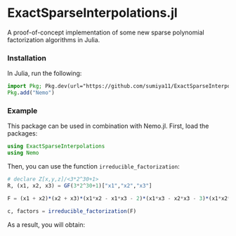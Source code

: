 # ExactSparseInterpolations.jl

A proof-of-concept implementation of some new sparse polynomial factorization algorithms in Julia. 

### Installation

In Julia, run the following:

```julia
import Pkg; Pkg.dev(url="https://github.com/sumiya11/ExactSparseInterpolations.jl")
Pkg.add("Nemo")
```

### Example

This package can be used in combination with Nemo.jl.
First, load the packages:

```julia
using ExactSparseInterpolations
using Nemo
```

Then, you can use the function `irreducible_factorization`:

```julia
# declare Z[x,y,z]/<3*2^30+1>
R, (x1, x2, x3) = GF(3*2^30+1)["x1","x2","x3"]

F = (x1 + x2)*(x2 + x3)*(x1*x2 - x1*x3 - 2)*(x1*x3 - x2*x3 - 3)*(x1*x2*x3 - 99)

c, factors = irreducible_factorization(F)
```

As a result, you will obtain:

```julia

```
